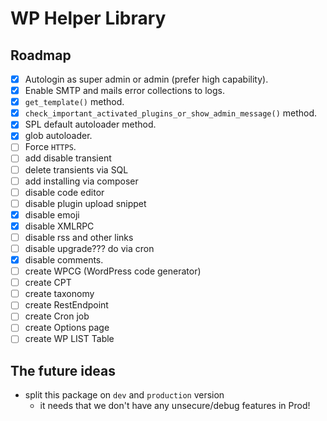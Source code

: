 # WP Helper Library

## Roadmap
- [x] Autologin as super admin or admin (prefer high capability).
- [x] Enable SMTP and mails error collections to logs.
- [x] `get_template()` method.
- [x] `check_important_activated_plugins_or_show_admin_message()` method.
- [x] SPL default autoloader method.
- [x] glob autoloader.
- [ ] Force `HTTPS`.
- [ ] add disable transient
- [ ] delete transients via SQL
- [ ] add installing via composer
- [ ] disable code editor
- [ ] disable plugin upload snippet
- [x] disable emoji 
- [x] disable XMLRPC
- [ ] disable rss and other links
- [ ] disable upgrade??? do via cron
- [x] disable comments.
- [ ] create WPCG (WordPress code generator)
- [ ] create CPT
- [ ] create taxonomy
- [ ] create RestEndpoint
- [ ] create Cron job
- [ ] create Options page
- [ ] create WP LIST Table

## The future ideas  

- split this package on `dev` and `production` version  
    - it needs that we don't have any unsecure/debug features in Prod! 